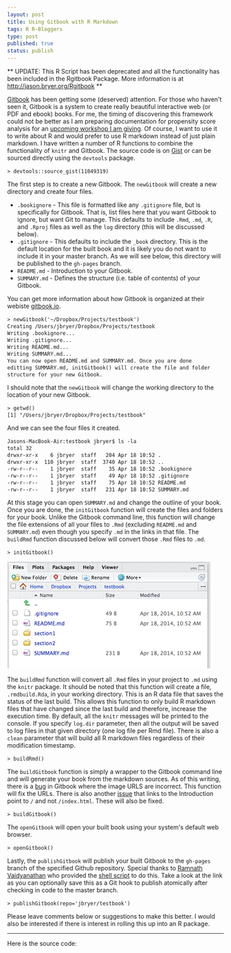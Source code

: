 ```yaml
--- 
layout: post
title: Using Gitbook with R Markdown
tags: R R-Bloggers
type: post
published: true
status: publish
---
```

 
** UPDATE: This R Script has been deprecated and all the functionality has been included in the Rgitbook Package. More information is at http://jason.bryer.org/Rgitbook **

[Gitbook](http://www.gitbook.io/) has been getting some (deserved) attention. For those who haven't seen it, Gitbook is a system to create really beautiful interactive web (or PDF and ebook) books. For me, the timing of discovering this framework could not be better as I am preparing documentation for propensity score analysis for an [upcoming workshop I am giving](http://www.meetup.com/Albany-R-Users-Group/events/176617442/). Of course, I want to use it to write about R and would prefer to use R markdown instead of just plain markdown. I have written a number of R functions to combine the functionality of `knitr` and Gitbook. The source code is on [Gist](https://gist.github.com/jbryer/11049319) or can be sourced directly using the `devtools` package.

	> devtools::source_gist(11049319)

The first step is to create a new Gitbook. The `newGitbook` will create a new directory and create four files.

* `.bookignore` - This file is formatted like any `.gitignore` file, but is specifically for Gitbook. That is, list files here that you want Gitbook to ignore, but want Git to manage. This defaults to include `.Rmd`, `.md`, `.R`, and `.Rproj` files as well as the `log` directory (this will be discussed below).
* `.gitignore` - This defaults to include the `_book` directory. This is the default location for the built book and it is likely you do not want to include it in your master branch. As we will see below, this directory will be published to the `gh-pages` branch.
* `README.md` - Introduction to your Gitbook.
* `SUMMARY.md` - Defines the structure (i.e. table of contents) of your Gitbook.

You can get more information about how Gitbook is organized at their webiste [gitbook.io](http://gitbook.io).

	> newGitbook('~/Dropbox/Projects/testbook')
	Creating /Users/jbryer/Dropbox/Projects/testbook
	Writing .bookignore...
	Writing .gitignore...
	Writing README.md...
	Writing SUMMARY.md...
	You can now open README.md and SUMMARY.md. Once you are done 
	editting SUMMARY.md, initGitbook() will create the file and folder 
	structure for your new Gitbook.
	
I should note that the `newGitbook` will change the working directory to the location of your new Gitbook.

	> getwd()
	[1] "/Users/jbryer/Dropbox/Projects/testbook"

And we can see the four files it created.

	Jasons-MacBook-Air:testbook jbryer$ ls -la
	total 32
	drwxr-xr-x    6 jbryer  staff   204 Apr 18 10:52 .
	drwxr-xr-x  110 jbryer  staff  3740 Apr 18 10:52 ..
	-rw-r--r--    1 jbryer  staff    35 Apr 18 10:52 .bookignore
	-rw-r--r--    1 jbryer  staff    49 Apr 18 10:52 .gitignore
	-rw-r--r--    1 jbryer  staff    75 Apr 18 10:52 README.md
	-rw-r--r--    1 jbryer  staff   231 Apr 18 10:52 SUMMARY.md

At this stage you can open `SUMMARY.md` and change the outline of your book. Once you are done, the `initGitbook` function will create the files and folders for your book. Unlike the Gitbook command line, this function will change the file extensions of all your files to `.Rmd` (excluding `README.md` and `SUMMARY.md`) even though you specify `.md` in the links in that file. The `buildRmd` function discussed below will convert those `.Rmd` files to `.md`.

	> initGitbook()
![Files](/images/gitbookfiles.png)

The `buildRmd` function will convert all `.Rmd` files in your project to `.md` using the `knitr` package. It should be noted that this function will create a file, `.rmdbuild.Rda`, in your working directory. This is an R data file that saves the status of the last build. This allows this function to only build R markdown files that have changed since the last build and therefore, increase the execution time. By default, all the `knitr` messages will be printed to the console. If you specify `log.dir` parameter, then all the output will be saved to log files in that given directory (one log file per Rmd file). There is also a `clean` parameter that will build all R markdown files regardless of their modification timestamp.

	> buildRmd()
	
The `buildGitbook` function is simply a wrapper to the Gitbook command line and will generate your book from the markdown sources. As of this writing, there is a [bug](https://github.com/GitbookIO/gitbook/issues/99) in Gitbook where the image URLS are incorrect. This function will fix the URLs. There is also another [issue](https://github.com/GitbookIO/gitbook/issues/113) that links to the Introduction point to `/` and not `/index.html`. These will also be fixed.

	> buildGitbook()
	
The `openGitbook` will open your built book using your system's default web browser.

	> openGitbook()
	
Lastly, the `publishGitbook` will publish your built Gitbook to the `gh-pages` branch of the specified Github repository. Special thanks to [Ramnath Vaidyanathan](https://github.com/ramnathv) who provided the [shell script](https://github.com/GitbookIO/gitbook/issues/106#issuecomment-40747887) to do this. Take a look at the link as you can optionally save this as a Git hook to publish atomically after checking in code to the master branch.

	> publishGitbook(repo='jbryer/testbook')
	
Please leave comments below or suggestions to make this better. I would also be interested if there is interest in rolling this up into an R package.

-------------------------

Here is the source code:

<script src="https://gist.github.com/jbryer/11049319.js"></script>

